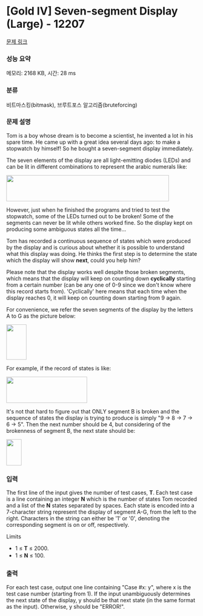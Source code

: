 # [Gold IV] Seven-segment Display (Large) - 12207 

[문제 링크](https://www.acmicpc.net/problem/12207) 

### 성능 요약

메모리: 2168 KB, 시간: 28 ms

### 분류

비트마스킹(bitmask), 브루트포스 알고리즘(bruteforcing)

### 문제 설명

<p>Tom is a boy whose dream is to become a scientist, he invented a lot in his spare time. He came up with a great idea several days ago: to make a stopwatch by himself! So he bought a seven-segment display immediately.</p>

<p>The seven elements of the display are all light-emitting diodes (LEDs) and can be lit in different combinations to represent the arabic numerals like:</p>

<p><img alt="" src="https://onlinejudgeimages.s3.amazonaws.com/problem/12206/images-69.png" style="height:69px; width:429px"></p>

<p>However, just when he finished the programs and tried to test the stopwatch, some of the LEDs turned out to be broken! Some of the segments can never be lit while others worked fine. So the display kept on producing some ambiguous states all the time...</p>

<p>Tom has recorded a continuous sequence of states which were produced by the display and is curious about whether it is possible to understand what this display was doing. He thinks the first step is to determine the state which the display will show <strong>next</strong>, could you help him?</p>

<p>Please note that the display works well despite those broken segments, which means that the display will keep on counting down <strong>cyclically</strong> starting from a certain number (can be any one of 0-9 since we don't know where this record starts from). 'Cyclically' here means that each time when the display reaches 0, it will keep on counting down starting from 9 again.</p>

<p>For convenience, we refer the seven segments of the display by the letters A to G as the picture below:</p>

<p><img alt="" src="https://onlinejudgeimages.s3.amazonaws.com/problem/12206/images-70.png" style="height:93px; width:53px"></p>

<p>For example, if the record of states is like:</p>

<p><img alt="" src="https://onlinejudgeimages.s3.amazonaws.com/problem/12206/images-71.png" style="height:69px; width:213px"></p>

<p>It's not that hard to figure out that ONLY segment B is broken and the sequence of states the display is trying to produce is simply "9 -> 8 -> 7 -> 6 -> 5". Then the next number should be 4, but considering of the brokenness of segment B, the next state should be:</p>

<p><img alt="" src="https://onlinejudgeimages.s3.amazonaws.com/problem/12206/images-72.png" style="height:69px; width:40px"></p>

### 입력 

 <p>The first line of the input gives the number of test cases, <strong>T</strong>. Each test case is a line containing an integer <strong>N</strong> which is the number of states Tom recorded and a list of the <strong>N</strong> states separated by spaces. Each state is encoded into a 7-character string represent the display of segment A-G, from the left to the right. Characters in the string can either be '1' or '0', denoting the corresponding segment is on or off, respectively.</p>

<p>Limits</p>

<ul>
	<li>1 ≤ <strong>T</strong> ≤ 2000.</li>
	<li><span style="line-height:1.6em">1 ≤ </span><strong style="line-height:1.6em">N</strong><span style="line-height:1.6em"> ≤ 100.</span></li>
</ul>

### 출력 

 <p>For each test case, output one line containing "Case #x: y", where x is the test case number (starting from 1). If the input unambiguously determines the next state of the display, y should be that next state (in the same format as the input). Otherwise, y should be "ERROR!".</p>

